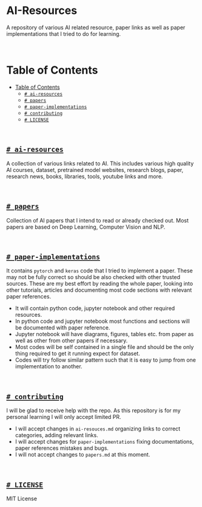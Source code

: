 # AI-Resources

A repository of various AI related resource, paper links as well as paper implementations that I tried to do for learning.

<br>

# Table of Contents
- [Table of Contents](#table-of-contents)
  * [`# ai-resources`](#-ai-resources)
  * [`# papers`](#-papers)
  * [`# paper-implementations`](#-paper-implementations)
  * [`# contributing`](#-contributing)
  * [`# LICENSE`](#-license)


<br>

## [`# ai-resources`](https://github.com/quickgrid/AI-Resources/blob/master/ai-resources.md)

A collection of various links related to AI. This includes various high quality AI courses, dataset, pretrained model websites, research blogs, paper, research news, books, libraries, tools, youtube links and more.

<br>

## [`# papers`](https://github.com/quickgrid/AI-Resources/blob/master/papers.md)

Collection of AI papers that I intend to read or already checked out. Most papers are based on Deep Learning, Computer Vision and NLP.

<br>

## [`# paper-implementations`](https://github.com/quickgrid/AI-Resources/tree/master/paper-implementations)

It contains `pytorch` and `keras` code that I tried to implement a paper. These may not be fully correct so should be also checked with other trusted sources. These are my best effort by reading the whole paper, looking into other tutorials, articles and documenting most code sections with relevant paper references. 

- It will contain python code, jupyter notebook and other required resources. 
- In python code and jupyter notebook most functions and sections will be documented with paper reference. 
- Jupyter notebook will have diagrams, figures, tables etc. from paper as well as other from other papers if necessary. 
- Most codes will be self contained in a single file and should be the only thing required to get it running expect for dataset.
- Codes will try follow similar pattern such that it is easy to jump from one implementation to another.

<br>

## [`# contributing`](https://github.com/quickgrid/AI-Resources/blob/master/contributing.md)

I will be glad to receive help with the repo. As this repository is for my personal learning I will only accept limited PR. 

- I will accept changes in `ai-resouces.md` organizing links to correct categories, adding relevant links.
- I will accept changes for `paper-implementations` fixing documentations, paper references mistakes and bugs.
- I will not accept changes to `papers.md` at this moment.

<br>

## [`# LICENSE`](https://github.com/quickgrid/AI-Resources/blob/master/LICENSE)

MIT License
